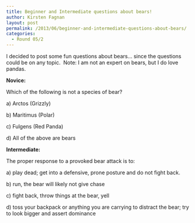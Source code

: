 ```yaml
---
title: Beginner and Intermediate questions about bears!
author: Kirsten Fagnan
layout: post
permalink: /2013/06/beginner-and-intermediate-questions-about-bears/
categories:
  - Round 05/2
---
```

I decided to post some fun questions about bears&#8230; since the questions could be on any topic.  Note: I am not an expert on bears, but I do love pandas.

**Novice:**

Which of the following is not a species of bear?

a) Arctos (Grizzly)

b) Maritimus (Polar)

c) Fulgens (Red Panda)

d) All of the above are bears

**Intermediate:**

The proper response to a provoked bear attack is to:

a) play dead; get into a defensive, prone posture and do not fight back.

b) run, the bear will likely not give chase

c) fight back, throw things at the bear, yell

d) toss your backpack or anything you are carrying to distract the bear; try to look bigger and assert dominance